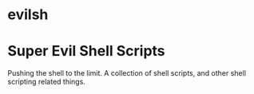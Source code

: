 # evilsh
Super Evil Shell Scripts
=======
Pushing the shell to the limit. A collection of shell scripts, and other shell scripting related things.
